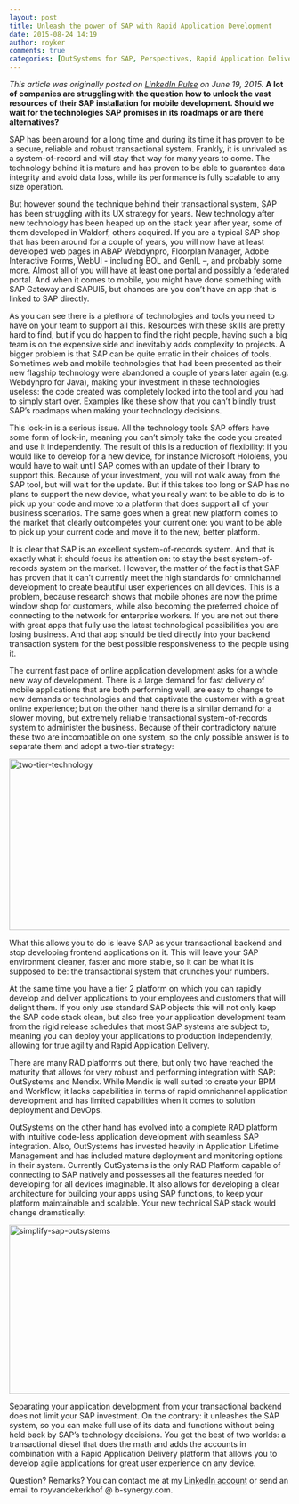 ```yaml
---
layout: post
title: Unleash the power of SAP with Rapid Application Development
date: 2015-08-24 14:19
author: royker
comments: true
categories: [OutSystems for SAP, Perspectives, Rapid Application Delivery, SAP, SAP integration]
---
```

<em>This article was originally posted on <a href="https://www.linkedin.com/pulse/unleash-power-sap-rapid-application-development-roy-van-de-kerkhof">LinkedIn Pulse</a> on June 19, 2015.
</em>
<strong>A lot of companies are struggling with the question how to unlock the vast resources of their SAP installation for mobile development. Should we wait for the technologies SAP promises in its roadmaps or are there alternatives?</strong>

SAP has been around for a long time and during its time it has proven to be a secure, reliable and robust transactional system. Frankly, it is unrivaled as a system-of-record and will stay that way for many years to come. The technology behind it is mature and has proven to be able to guarantee data integrity and avoid data loss, while its performance is fully scalable to any size operation.

But however sound the technique behind their transactional system, SAP has been struggling with its UX strategy for years. New technology after new technology has been heaped up on the stack year after year, some of them developed in Waldorf, others acquired. If you are a typical SAP shop that has been around for a couple of years, you will now have at least developed web pages in ABAP Webdynpro, Floorplan Manager, Adobe Interactive Forms, WebUI - including BOL and GenIL –, and probably some more. Almost all of you will have at least one portal and possibly a federated portal. And when it comes to mobile, you might have done something with SAP Gateway and SAPUI5, but chances are you don’t have an app that is linked to SAP directly.

As you can see there is a plethora of technologies and tools you need to have on your team to support all this. Resources with these skills are pretty hard to find, but if you do happen to find the right people, having such a big team is on the expensive side and inevitably adds complexity to projects. A bigger problem is that SAP can be quite erratic in their choices of tools. Sometimes web and mobile technologies that had been presented as their new flagship technology were abandoned a couple of years later again (e.g. Webdynpro for Java), making your investment in these technologies useless: the code created was completely locked into the tool and you had to simply start over. Examples like these show that you can’t blindly trust SAP’s roadmaps when making your technology decisions.

This lock-in is a serious issue. All the technology tools SAP offers have some form of lock-in, meaning you can’t simply take the code you created and use it independently. The result of this is a reduction of flexibility: if you would like to develop for a new device, for instance Microsoft Hololens, you would have to wait until SAP comes with an update of their library to support this. Because of your investment, you will not walk away from the SAP tool, but will wait for the update. But if this takes too long or SAP has no plans to support the new device, what you really want to be able to do is to pick up your code and move to a platform that does support all of your business scenarios. The same goes when a great new platform comes to the market that clearly outcompetes your current one: you want to be able to pick up your current code and move it to the new, better platform.

It is clear that SAP is an excellent system-of-records system. And that is exactly what it should focus its attention on: to stay the best system-of-records system on the market. However, the matter of the fact is that SAP has proven that it can’t currently meet the high standards for omnichannel development to create beautiful user experiences on all devices. This is a problem, because research shows that mobile phones are now the prime window shop for customers, while also becoming the preferred choice of connecting to the network for enterprise workers. If you are not out there with great apps that fully use the latest technological possibilities you are losing business. And that app should be tied directly into your backend transaction system for the best possible responsiveness to the people using it.

The current fast pace of online application development asks for a whole new way of development. There is a large demand for fast delivery of mobile applications that are both performing well, are easy to change to new demands or technologies and that captivate the customer with a great online experience; but on the other hand there is a similar demand for a slower moving, but extremely reliable transactional system-of-records system to administer the business. Because of their contradictory nature these two are incompatible on one system, so the only possible answer is to separate them and adopt a two-tier strategy:

<img class="aligncenter size-full wp-image-3516" src="http://www.outsystems.com/blog/wp-content/uploads/2015/08/two-tier-technology.png" alt="two-tier-technology" width="607" height="308" />

What this allows you to do is leave SAP as your transactional backend and stop developing frontend applications on it. This will leave your SAP environment cleaner, faster and more stable, so it can be what it is supposed to be: the transactional system that crunches your numbers.

At the same time you have a tier 2 platform on which you can rapidly develop and deliver applications to your employees and customers that will delight them. If you only use standard SAP objects this will not only keep the SAP code stack clean, but also free your application development team from the rigid release schedules that most SAP systems are subject to, meaning you can deploy your applications to production independently, allowing for true agility and Rapid Application Delivery.

There are many RAD platforms out there, but only two have reached the maturity that allows for very robust and performing integration with SAP: OutSystems and Mendix. While Mendix is well suited to create your BPM and Workflow, it lacks capabilities in terms of rapid omnichannel application development and has limited capabilities when it comes to solution deployment and DevOps.

OutSystems on the other hand has evolved into a complete RAD platform with intuitive code-less application development with seamless SAP integration. Also, OutSystems has invested heavily in Application Lifetime Management and has included mature deployment and monitoring options in their system. Currently OutSystems is the only RAD Platform capable of connecting to SAP natively and possesses all the features needed for developing for all devices imaginable. It also allows for developing a clear architecture for building your apps using SAP functions, to keep your platform maintainable and scalable. Your new technical SAP stack would change dramatically:

<img class="aligncenter size-full wp-image-3514" src="http://www.outsystems.com/blog/wp-content/uploads/2015/08/simplify-sap-outsystems.png" alt="simplify-sap-outsystems" width="600" height="303" />

Separating your application development from your transactional backend does not limit your SAP investment. On the contrary: it unleashes the SAP system, so you can make full use of its data and functions without being held back by SAP’s technology decisions. You get the best of two worlds: a transactional diesel that does the math and adds the accounts in combination with a Rapid Application Delivery platform that allows you to develop agile applications for great user experience on any device.

Question? Remarks? You can contact me at my <a href="https://www.linkedin.com/in/royquirk">LinkedIn account</a> or send an email to royvandekerkhof @ b-synergy.com.
